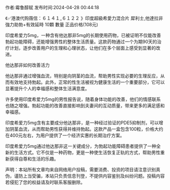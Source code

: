 <p>作者:霉鲁醇赋 发布时间:2024-04-28 00:44:18</p>
<p>《✅港澳代购薇信：６１４１_６１２２ 》印度超級希愛力混合片 犀利士,他達拉非 強力助勃+有效延時 10顆 數量 正品价格(108元) </p>
									<p>印度希爱力5mg，一种含有他达那非5mg的长期使用药物，已被证明不仅能改善勃起功能障碍，还能增强男性的整体生活质量。这款药物通过一个为期90天的治疗计划，逐步改善用户的生理和心理状态，让他们在多个层面上感受到显著的改进。</p><p>他达那非如何改善活力</p><p></p><p>他达那非通过增强血流，特别是向阴茎的血流，帮助男性实现必要的生理反应，从而有效地支持勃起。此外，正常的性生活被视为健康生活的一个重要部分，它可以显著提升个人的幸福感和整体生活满意度。</p><p></p><p>许多使用印度希爱力5mg的男性报告说，随着身体功能的改善，他们的情感联系也随之增强。勃起功能的改善直接影响到夫妻间的互动质量，带来更多的满足感和幸福感。</p><p>印度希爱力5mg含有主要成分他达那非，是一种经过验证的PDE5抑制剂，可以增加阴茎血流，从而帮助男性获得并维持勃起。这款产品一盒包含100粒，价格大约在400元左右，为用户提供了一个经济实惠的长期治疗方案。</p><p>印度希爱力5mg通过他达那非这一关键成分，为勃起功能障碍患者提供了一种全新的生活方式。它不仅是一种药物，更是一种使生活恢复正轨的方式，帮助男性重新获得自尊和生活的乐趣。</p>				声明：本站所有文章均来自网络用户投稿，需要消费、投资的项目请注意识别真伪，谨防上当受骗，本站只负责信息刊登，不提供内容鉴别及纠纷问题。投稿内容若侵犯了您的权益请及时联系客服删除。				
